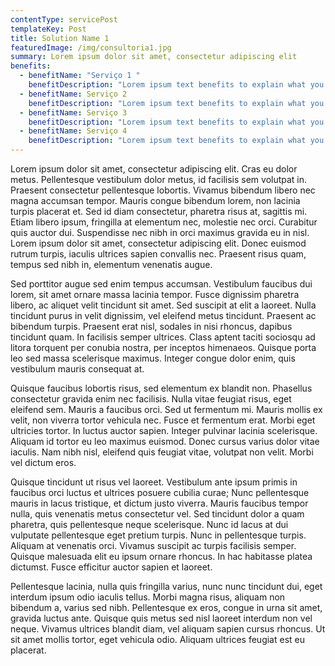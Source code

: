 ```yaml
---
contentType: servicePost
templateKey: Post
title: Solution Name 1
featuredImage: /img/consultoria1.jpg
summary: Lorem ipsum dolor sit amet, consectetur adipiscing elit
benefits:
  - benefitName: "Serviço 1 "
    benefitDescription: "Lorem ipsum text benefits to explain what you get in these service "
  - benefitName: Serviço 2
    benefitDescription: "Lorem ipsum text benefits to explain what you get in these service "
  - benefitName: Serviço 3
    benefitDescription: "Lorem ipsum text benefits to explain what you get in these service "
  - benefitName: Serviço 4
    benefitDescription: "Lorem ipsum text benefits to explain what you get in these service "
---
```


Lorem ipsum dolor sit amet, consectetur adipiscing elit. Cras eu dolor metus. Pellentesque vestibulum dolor metus, id facilisis sem volutpat in. Praesent consectetur pellentesque lobortis. Vivamus bibendum libero nec magna accumsan tempor. Mauris congue bibendum lorem, non lacinia turpis placerat et. Sed id diam consectetur, pharetra risus at, sagittis mi. Etiam libero ipsum, fringilla at elementum nec, molestie nec orci. Curabitur quis auctor dui. Suspendisse nec nibh in orci maximus gravida eu in nisl. Lorem ipsum dolor sit amet, consectetur adipiscing elit. Donec euismod rutrum turpis, iaculis ultrices sapien convallis nec. Praesent risus quam, tempus sed nibh in, elementum venenatis augue.

Sed porttitor augue sed enim tempus accumsan. Vestibulum faucibus dui lorem, sit amet ornare massa lacinia tempor. Fusce dignissim pharetra libero, ac aliquet velit tincidunt sit amet. Sed suscipit at elit a laoreet. Nulla tincidunt purus in velit dignissim, vel eleifend metus tincidunt. Praesent ac bibendum turpis. Praesent erat nisl, sodales in nisi rhoncus, dapibus tincidunt quam. In facilisis semper ultrices. Class aptent taciti sociosqu ad litora torquent per conubia nostra, per inceptos himenaeos. Quisque porta leo sed massa scelerisque maximus. Integer congue dolor enim, quis vestibulum mauris consequat at.

Quisque faucibus lobortis risus, sed elementum ex blandit non. Phasellus consectetur gravida enim nec facilisis. Nulla vitae feugiat risus, eget eleifend sem. Mauris a faucibus orci. Sed ut fermentum mi. Mauris mollis ex velit, non viverra tortor vehicula nec. Fusce et fermentum erat. Morbi eget ultricies tortor. In luctus auctor sapien. Integer pulvinar lacinia scelerisque. Aliquam id tortor eu leo maximus euismod. Donec cursus varius dolor vitae iaculis. Nam nibh nisl, eleifend quis feugiat vitae, volutpat non velit. Morbi vel dictum eros.

Quisque tincidunt ut risus vel laoreet. Vestibulum ante ipsum primis in faucibus orci luctus et ultrices posuere cubilia curae; Nunc pellentesque mauris in lacus tristique, et dictum justo viverra. Mauris faucibus tempor nulla, quis venenatis metus consectetur vel. Sed tincidunt dolor a quam pharetra, quis pellentesque neque scelerisque. Nunc id lacus at dui vulputate pellentesque eget pretium turpis. Nunc in pellentesque turpis. Aliquam at venenatis orci. Vivamus suscipit ac turpis facilisis semper. Quisque malesuada elit eu ipsum ornare rhoncus. In hac habitasse platea dictumst. Fusce efficitur auctor sapien et laoreet.

Pellentesque lacinia, nulla quis fringilla varius, nunc nunc tincidunt dui, eget interdum ipsum odio iaculis tellus. Morbi magna risus, aliquam non bibendum a, varius sed nibh. Pellentesque ex eros, congue in urna sit amet, gravida luctus ante. Quisque quis metus sed nisl laoreet interdum non vel neque. Vivamus ultrices blandit diam, vel aliquam sapien cursus rhoncus. Ut sit amet mollis tortor, eget vehicula odio. Aliquam ultrices feugiat est eu placerat.
